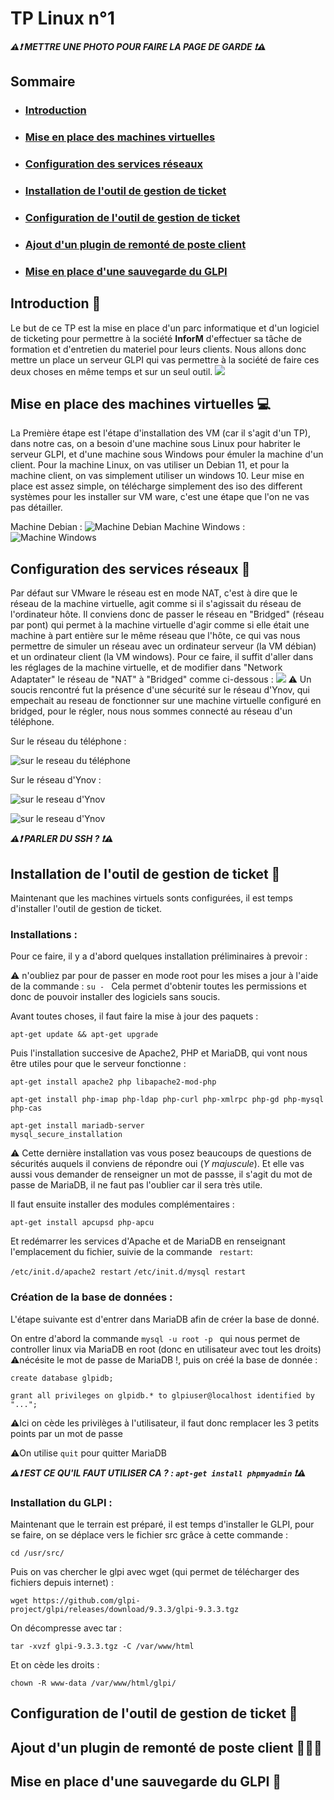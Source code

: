 # TP Linux n°1

***⚠️❗️ METTRE UNE PHOTO POUR FAIRE LA PAGE DE GARDE ❗️⚠️***

## Sommaire

- ### [Introduction](https://github.com/LBROCHARD/TP_Linux/blob/main/TP.md#introduction-1)
- ### [Mise en place des machines virtuelles](https://github.com/LBROCHARD/TP_Linux/blob/main/TP.md#mise-en-place-des-machines-virtuelles-1)
- ### [Configuration des services réseaux](https://github.com/LBROCHARD/TP_Linux/blob/main/TP.md#configuration-des-services-r%C3%A9seaux-1)
- ### [Installation de l'outil de gestion de ticket](https://github.com/LBROCHARD/TP_Linux/blob/main/TP.md#configuration-de-loutil-de-gestion-de-ticket-1)
- ### [Configuration de l'outil de gestion de ticket]()
- ### [Ajout d'un plugin de remonté de poste client](https://github.com/LBROCHARD/TP_Linux/blob/main/TP.md#ajout-dun-plugin-de-remont%C3%A9-de-poste-client-1)
- ### [Mise en place d'une sauvegarde du GLPI](https://github.com/LBROCHARD/TP_Linux/blob/main/TP.md#mise-en-place-dune-sauvegarde-du-glpi-1)

## Introduction 👋

Le but de ce TP est la mise en place d'un parc informatique et d'un logiciel de ticketing pour permettre à la société **InforM** d'effectuer sa tâche de formation et d'entretien du materiel pour leurs clients.
Nous allons donc mettre un place un serveur GLPI qui vas permettre à la société de faire ces deux choses en même temps et sur un seul outil.
![](https://github.com/LBROCHARD/TP_Linux/blob/main/images/002%20infoM.png)

## Mise en place des machines virtuelles 💻

La Première étape est l'étape d'installation des VM (car il s'agit d'un TP), dans notre cas, on a besoin d'une machine sous Linux pour habriter le serveur GLPI, et d'une machine sous Windows pour émuler la machine d'un client. 
Pour la machine Linux, on vas utiliser un Debian 11, et pour la machine client, on vas simplement utiliser un windows 10. 
Leur mise en place est assez simple, on télécharge simplement des iso des different systèmes pour les installer sur VM ware, c'est une étape que l'on ne vas pas détailler.

Machine Debian :
![Machine Debian](https://github.com/LBROCHARD/TP_Linux/blob/main/images/004%20vm%20debian.png)
Machine Windows :
![Machine Windows](https://github.com/LBROCHARD/TP_Linux/blob/main/images/004%20vm%20windows.png)

## Configuration des services réseaux 📶

Par défaut sur VMware le réseau est en mode NAT, c'est à dire que le réseau de la machine virtuelle, agit comme si il s'agissait du réseau de l'ordinateur hôte.
Il conviens donc de passer le réseau en "Bridged" (réseau par pont) qui permet à la machine virtuelle d'agir comme si elle était une machine à part entière sur le même réseau que l'hôte, ce qui vas nous permettre de simuler un réseau avec un ordinateur serveur (la VM débian) et un ordinateur client (la VM windows).
Pour ce faire, il suffit d'aller dans les réglages de la machine virtuelle, et de modifier dans "Network Adaptater" le réseau de "NAT" à "Bridged" comme ci-dessous :
![](https://github.com/LBROCHARD/TP_Linux/blob/main/images/001%20passage%20de%20la%20debian%20en%20bridge.png)
⚠️ Un soucis rencontré fut la présence d'une sécurité sur le réseau d'Ynov, qui empechait au reseau de fonctionner sur une machine virtuelle configuré en bridged, pour le régler, nous nous sommes connecté au réseau d'un téléphone.

Sur le réseau du téléphone :

![sur le reseau du téléphone](https://github.com/LBROCHARD/TP_Linux/blob/main/images/003%20connection.png)

Sur le réseau d'Ynov :

![sur le reseau d'Ynov](https://github.com/LBROCHARD/TP_Linux/blob/main/images/003%20connection%20no.png) 

![sur le reseau d'Ynov](https://github.com/LBROCHARD/TP_Linux/blob/main/images/003%20connection%20echec.png) 

  ***⚠️❗️ PARLER DU SSH ? ❗️⚠️***

## Installation de l'outil de gestion de ticket 🎫


Maintenant que les machines virtuels sonts configurées, il est temps d'installer l'outil de gestion de ticket.

### Installations :

Pour ce faire, il y a d'abord quelques installation préliminaires à prevoir :

⚠️ n'oubliez par pour de passer en mode root pour les mises a jour à l'aide de la commande : 
```su - ```
Cela permet d'obtenir toutes les permissions et donc de pouvoir installer des logiciels sans soucis.

Avant toutes choses, il faut faire la mise à jour des paquets :

```apt-get update && apt-get upgrade```

Puis l'installation succesive de Apache2, PHP et MariaDB, qui vont nous être utiles pour que le serveur fonctionne :

```apt-get install apache2 php libapache2-mod-php ```

```apt-get install php-imap php-ldap php-curl php-xmlrpc php-gd php-mysql php-cas```

```apt-get install mariadb-server```  
```mysql_secure_installation```

⚠️ Cette dernière installation vas vous posez beaucoups de questions de sécurités auquels il conviens de répondre oui (*Y majuscule*). Et elle vas aussi vous demander de renseigner un mot de passse, il s'agit du mot de passe de MariaDB, il ne faut pas l'oublier car il sera très utile.

Il faut ensuite installer des modules complémentaires :

```apt-get install apcupsd php-apcu ```

Et redémarrer les services d'Apache et de MariaDB en renseignant l'emplacement du fichier, suivie de la commande ``` restart```: 

```/etc/init.d/apache2 restart```
```/etc/init.d/mysql restart ```

### Création de la base de données :

L'étape suivante est d'entrer dans MariaDB afin de créer la base de donné.

On entre d'abord la commande ```mysql -u root -p ``` qui nous permet de controller linux via MariaDB en root (donc en utilisateur avec tout les droits) ⚠️nécésite le mot de passe de MariaDB !, puis on créé la base de donnée :

``` create database glpidb; ```

```grant all privileges on glpidb.* to glpiuser@localhost identified by "...";```

⚠️Ici on cède les privilèges à l'utilisateur, il faut donc remplacer les 3 petits points par un mot de passe

⚠️On utilise ```quit``` pour quitter MariaDB


 ***⚠️❗️ EST CE QU'IL FAUT UTILISER CA ? : ```apt-get install phpmyadmin``` ❗️⚠️***
 
 ### Installation du GLPI :
 
 Maintenant que le terrain est préparé, il est temps d'installer le GLPI, pour se faire, on se déplace vers le fichier src grâce à cette commande : 
 
 ```cd /usr/src/ ```
 
 Puis on vas chercher le glpi avec wget (qui permet de télécharger des fichiers depuis internet) :
 
 ```wget https://github.com/glpi-project/glpi/releases/download/9.3.3/glpi-9.3.3.tgz```
 
 On décompresse avec tar :
 
 ``` tar -xvzf glpi-9.3.3.tgz -C /var/www/html ```
 
 Et on cède les droits :
 
 ```chown -R www-data /var/www/html/glpi/```
 
 
## Configuration de l'outil de gestion de ticket 🔧




## Ajout d'un plugin de remonté de poste client 👨🏿‍💻











## Mise en place d'une sauvegarde du GLPI 💾













